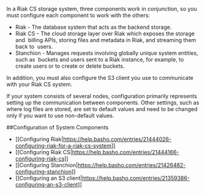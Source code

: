 In a Riak CS storage system, three components work in conjunction, so you must configure each component to work with the others:

* Riak - The database system that acts as the backend storage.
* Riak CS - The cloud storage layer over Riak which exposes the storage and  billing APIs, storing files and metadata in Riak, and streaming them back to  users.
* Stanchion - Manages requests involving globally unique system entities, such as  buckets and users sent to a Riak instance, for example, to create users or to create or delete buckets.

In addition, you must also configure the S3 client you use to communicate with your Riak CS system.

If your system consists of several nodes, configuration primarily represents setting up the communication between components. Other settings, such as where log files are stored, are set to default values and need to be changed only if you want to use non-default values.

##Configuration of System Components

* [[Configuring Riak|https://help.basho.com/entries/21444026-configuring-riak-for-a-riak-cs-system]]
* [[Configuring Riak CS|https://help.basho.com/entries/21444166-configuring-riak-cs]]
* [[Configuring Stanchion|https://help.basho.com/entries/21426482-configuring-stanchion]]
* [[Configuring an S3 client|https://help.basho.com/entries/21359386-configuring-an-s3-client]]